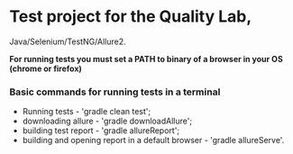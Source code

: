 

# Test project for the Quality Lab,
Java/Selenium/TestNG/Allure2.

**For running tests you must set a PATH to binary of a browser in your OS (chrome or firefox)**

### Basic commands for running tests in a terminal

* Running tests - 'gradle clean test';
* downloading allure - 'gradle downloadAllure';
* building test report - 'gradle allureReport';
* building and opening report in a default browser - 'gradle allureServe'.

